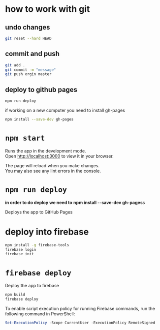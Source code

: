 # how to work with git
## undo changes 
```bash
git reset --hard HEAD
```
## commit and push
```bash
git add .
git commit -m "message"
git push orgin master 
```

## deploy to github pages
```bash
npm run deploy
```
if working on a new computer you need to install gh-pages
```bash
npm install --save-dev gh-pages
```

# `npm start`

Runs the app in the development mode.\
Open [http://localhost:3000](http://localhost:3000) to view it in your browser.

The page will reload when you make changes.\
You may also see any lint errors in the console.

# `npm run deploy`
**in order to do deploy we need to**
**npm install --save-dev gh-pages**s

Deploys the app to GitHub Pages




# deploy into firebase
```bash
npm install -g firebase-tools
firebase login
firebase init
```

# `firebase deploy`
Deploy the app to firebase
```bash
npm build
firebase deploy
```

To enable script execution policy for running Firebase commands, run the following command in PowerShell:
```powershell
Set-ExecutionPolicy -Scope CurrentUser -ExecutionPolicy RemoteSigned
```

